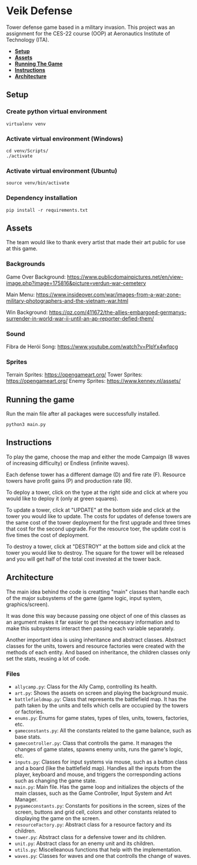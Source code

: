 # Veik Defense

Tower defense game based in a military invasion. This project was an assignment for the CES-22 course (OOP) at Aeronautics Institute of Technology (ITA).

- [**Setup**](#setup)
- [**Assets**](#assets)
- [**Running The Game**](#running-the-game)
- [**Instructions**](#instructions)
- [**Architecture**](#Architecture)


## Setup

### Create python virtual environment
  ```
  virtualenv venv
  ```

### Activate virtual environment (Windows)
  ```
  cd venv/Scripts/
  ./activate
  ```

### Activate virtual environment (Ubuntu)
  ```
  source venv/bin/activate
  ```


### Dependency installation
  ```
  pip install -r requirements.txt
  ```


## Assets
The team would like to thank every artist that made their art public for use at this game.
### Backgrounds
Game Over Background: https://www.publicdomainpictures.net/en/view-image.php?image=175816&picture=verdun-war-cemetery

Main Menu: https://www.insideover.com/war/images-from-a-war-zone-military-photographers-and-the-vietnam-war.html

Win Background: https://qz.com/411672/the-allies-embargoed-germanys-surrender-in-world-war-ii-until-an-ap-reporter-defied-them/
### Sound
Fibra de Herói Song: https://www.youtube.com/watch?v=PIpYx4wfqcg

### Sprites
Terrain Sprites: https://opengameart.org/
Tower Sprites: https://opengameart.org/
Enemy Sprites: https://www.kenney.nl/assets/


## Running the game

Run the main file after all packages were successfully installed.

  ```
  python3 main.py
  ```

## Instructions

To play the game, choose the map and either the mode Campaign (8 waves of increasing difficulty) or Endless (infinite waves).

Each defense tower has a different damage (D) and fire rate (F). Resource towers have profit gains (P) and production rate (R).

To deploy a tower, click on the type at the right side and click at where you would like to deploy it (only at green squares).

To update a tower, click at "UPDATE" at the bottom side and click at the tower you would like to update. The costs for updates of defense towers are the same cost of the tower deployment for the first upgrade and three times that cost for the second upgrade. For the resource toer, the update cost is five times the cost of deployment.

To destroy a tower, click at "DESTROY" at the bottom side and click at the tower you would like to destroy. The square for the tower will be released and you will get half of the total cost invested at the tower back.

## Architecture
The main idea behind the code is creatting "main" classes that handle each of the major subsystems of the game (game logic, input system, graphics/screen).

It was done this way because passing one object of one of this classes as an argument makes it far easier to get the necessary information and to make this subsystems interact then passing each variable separately.

Another important idea is using inheritance and abstract classes. Abstract classes for the units, towers and resource factories were created with the methods of each entity. And based on inheritance, the children classes only set the stats, reusing a lot of code.
### Files
 - ```allycamp.py```: Class for the Ally Camp, controlling its health.
 - ```art.py```: Shows the assets on screen and playing the background music.
 - ```battlefieldmap.py```: Class that represents the battlefield map. It has the path taken by the units and tells which cells are occupied by the towers or factories.
 - ```enums.py```: Enums for game states, types of tiles, units, towers, factories, etc.
 - ```gameconstants.py```: All the constants related to the game balance, such as base stats.
 - ```gamecontroller.py```: Class that controlls the game. It manages the changes of game states, spawns enemy units, runs the game's logic, etc.
 - ```inputs.py```: Classes for input systems via mouse, such as a button class and a board (like the battlefield map). Handles all the inputs from the player, keyboard and mouse, and triggers the corresponding actions such as changing the game state.
 - ```main.py```: Main file. Has the game loop and initializes the objects of the main classes, such as the Game Controller, Input System and Art Manager.
 - ```pygameconstants.py```: Constants for positions in the screen, sizes of the screen, buttons and grid cell, colors and other constants related to displaying the game on the screen.
 - ```resourceFactory.py```: Abstract class for a resource factory and its children.
 - ```tower.py```: Abstract class for a defensive tower and its children.
 - ```unit.py```: Abstract class for an enemy unit and its children.
 - ```utils.py```: Miscelleanous functions that help with the implementation.
 - ```waves.py```: Classes for waves and one that controlls the change of waves.
